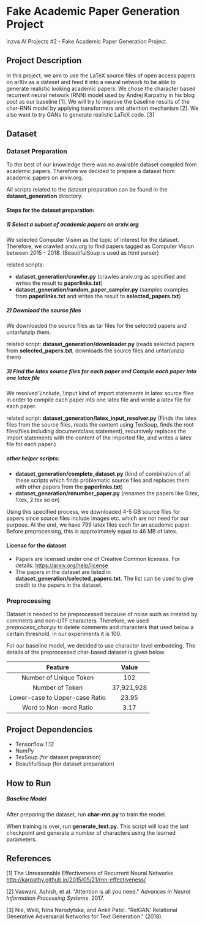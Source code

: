 # Fake Academic Paper Generation Project
inzva AI Projects #2 - Fake Academic Paper Generation Project

## Project Description

In this project, we aim to use the LaTeX source files of open access papers on arXiv
as a dataset and feed it into a neural network to be able to generate realistic
looking academic papers. We chose the character based recurrent neural network (RNN)
model used by Andrej Karpathy in his blog post as our baseline [1]. We will try to improve
the baseline results of the char-RNN model by applying transformers and attention
mechanism [2]. We also want to try GANs to generate realistic LaTeX code. [3]

## Dataset

### Dataset Preparation
To the best of our knowledge there was no available dataset compiled from academic papers. Therefore we decided to prepare a dataset from academic papers on arxiv.org. 

All scripts related to the dataset preparation can be found in the **dataset_generation** directory.

#### Steps for the dataset preparation:
##### 1) Select a subset of academic papers on arxiv.org  
We selected Computer Vision as the topic of interest for the dataset. Therefore, we crawled arxiv.org to find papers tagged as Computer Vision between 2015 - 2018. (BeautifulSoup is used as html parser)

related scripts: 
* **dataset_generation/crawler.py** (crawles arxiv.org as specified and writes the result to **paperlinks.txt**)
* **dataset_generation/random_paper_sampler.py** (samples examples from **paperlinks.txt** and writes the result to **selected_papers.txt**)

##### 2) Download the source files
We downloaded the source files as tar files for the selected papers and untar/unzip them.

related script: **dataset_generation/downloader.py** (reads selected papers from **selected_papers.txt**, downloads the source files and untar/unzip them)

##### 3) Find the latex source files for each paper and Compile each paper into one latex file
We resolved \include, \input kind of import statements in latex source files in order to compile each paper into one latex file and wrote a latex file for each paper. 

related script: **dataset_generation/latex_input_resolver.py** (Finds the latex files from the source files, reads the content using TexSoup, finds the root files(files including documentclass statement), recursively replaces the import statements with the content of the imported file, and writes a latex file for each paper.)

##### other helper scripts:
* **dataset_generation/complete_dataset.py** (kind of combination of all these scripts which finds problematic source files and replaces them with other papers from the **paperlinks.txt**)
* **dataset_generation/renumber_paper.py** (renames the papers like 0.tex, 1.tex, 2.tex so on)

Using this specified process, we downloaded 4-5 GB source files for papers since source files include images etc. which are not need for our purpose. At the end, we have 799 latex files each for an academic paper. Before preprocessing, this is approximately equal to 46 MB of latex. 

#### License for the dataset
* Papers are licensed under one of Creative Common licenses. For details: https://arxiv.org/help/license
* The papers in the dataset are listed in **dataset_generation/selected_papers.txt**. The list can be used to give credit to the papers in the dataset.

### Preprocessing
Dataset is needed to be preprocessed because of noise such as created by comments and non-UTF characters. Therefore, we used _preprocess_char.py_ to delete comments and characters that used below a certain threshold, in our experiments it is 100. 

For our baseline model, we decided to use character level embedding. The details of the preprocessed char-based dataset is given below.

|         **Feature**         |  **Value** |
|:------------------------------:|:----------:|
| Number of Unique Token              |     102    |
| Number of Token                     | 37,921,928 |
| Lower-case to Upper-case Ratio |    23.95   |
| Word to Non-word Ratio         |    3.17    |


## Project Dependencies

- Tensorflow 1.12
- NumPy
- TexSoup (for dataset preparation)
- BeautifulSoup (for dataset preparation)

## How to Run

##### Baseline Model
After preparing the dataset, run **char-rnn.py** to train the model.

When training is over, run **generate_text.py**. This script will load the last
checkpoint and generate a number of characters using the learned parameters.

## References

[1] The Unreasonable Effectiveness of Recurrent Neural Networks
http://karpathy.github.io/2015/05/21/rnn-effectiveness/

[2] Vaswani, Ashish, et al. "Attention is all you need." *Advances in Neural Information Processing Systems*. 2017.

[3] Nie, Weili, Nina Narodytska, and Ankit Patel. "RelGAN: Relational Generative Adversarial Networks for Text Generation." (2018).

